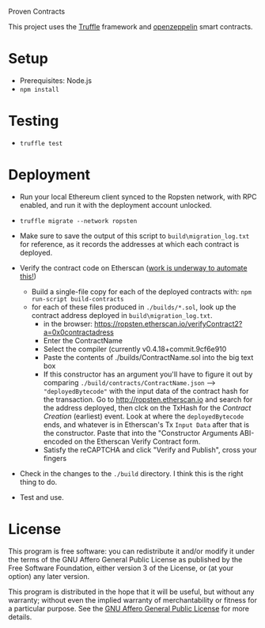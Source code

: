 Proven Contracts

This project uses the [Truffle](http://truffleframework.com/) framework and [openzeppelin](https://openzeppelin.org/) smart contracts.

# Setup

* Prerequisites: Node.js
* `npm install`

# Testing

* `truffle test`

# Deployment

* Run your local Ethereum client synced to the Ropsten network, with RPC enabled, and run it with the deployment account unlocked.
* `truffle migrate --network ropsten`
* Make sure to save the output of this script to `build\migration_log.txt` for reference, as it records the addresses at which each contract is deployed.
* Verify the contract code on Etherscan ([work is underway to automate this!](https://github.com/trufflesuite/truffle/issues/564))
  * Build a single-file copy for each of the deployed contracts with: `npm run-script build-contracts` 
  * for each of these files produced in `./builds/*.sol`, look up the contract address deployed in `build\migration_log.txt`.
    * in the browser: https://ropsten.etherscan.io/verifyContract2?a=0x0contractadress
    * Enter the ContractName
    * Select the compiler (currently v0.4.18+commit.9cf6e910
    * Paste the contents of ./builds/ContractName.sol into the big text box
    * If this constructor has an argument you'll have to figure it out by comparing `./build/contracts/ContractName.json` —> `"deployedBytecode"` with the input data of the contract hash for the transaction.  Go to http://ropsten.etherscan.io and search for the address deployed, then clck on the TxHash for the *Contract Creation* (earliest) event. Look at where the `deployedBytecode` ends, and whatever is in Etherscan's Tx `Input Data` after that is the constructor. Paste that into the "Constructor Arguments ABI-encoded on the Etherscan Verify Contract form.
    * Satisfy the reCAPTCHA and click "Verify and Publish", cross your fingers

* Check in the changes to the `./build` directory. I think this is the right thing to do.
* Test and use.


# License

This program is free software: you can redistribute it and/or modify it under the terms of the GNU Affero General Public License as published by the Free Software Foundation, either version 3 of the License, or (at your option) any later version.

This program is distributed in the hope that it will be useful, but without any warranty; without even the implied warranty of merchantability or fitness for a particular purpose.  See the [GNU Affero General Public License](http://www.gnu.org/licenses/agpl.html) for more details.
